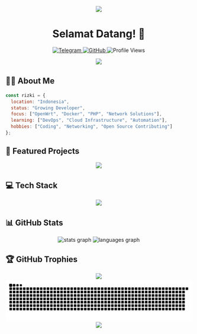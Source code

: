 <div align="center">
  <img src="https://capsule-render.vercel.app/api?type=waving&color=6272a4&height=180&section=header&text=Rizki%20Kotet&fontSize=40&fontColor=f8f8f2&animation=fadeIn&fontAlignY=36&desc=Passionate%20Developer%20from%20Indonesia&descAlignY=51&descAlign=62" />
</div>

<h1 align="center">Selamat Datang! 👋</h1>

<p align="center">
  <a href="https://t.me/RizkiKotet">
    <img src="https://img.shields.io/badge/Telegram-2CA5E0?style=for-the-badge&logo=telegram&logoColor=white" alt="Telegram" />
  </a>
  <a href="https://github.com/rizkikotet-dev">
    <img src="https://img.shields.io/badge/GitHub-100000?style=for-the-badge&logo=github&logoColor=white" alt="GitHub" />
  </a>
  <img src="https://komarev.com/ghpvc/?username=rizkikotet-dev&label=Profile%20views&color=6272a4&style=for-the-badge" alt="Profile Views" />
</p>

<div align="center">
  <img src="https://github-readme-streak-stats.herokuapp.com/?user=rizkikotet-dev&theme=onedark&hide_border=false" />
</div>

## 👨‍💻 About Me

```javascript
const rizki = {
  location: "Indonesia",
  status: "Growing Developer",
  focus: ["OpenWrt", "Docker", "PHP", "Network Solutions"],
  learning: ["DevOps", "Cloud Infrastructure", "Automation"],
  hobbies: ["Coding", "Networking", "Open Source Contributing"]
};
```

## 🚀 Featured Projects

<div align="center">
  <a href="https://github.com/rizkikotet-dev/RTA-WRT">
    <img src="https://github-readme-stats.vercel.app/api/pin/?username=rizkikotet-dev&repo=RTA-WRT&theme=dracula" width="49%" />
  </a>
<!--   <a href="https://github.com/rizkikotet-dev/Mikhmon-Docker">
    <img src="https://github-readme-stats.vercel.app/api/pin/?username=rizkikotet-dev&repo=Mikhmon-Docker&theme=dracula" width="49%" />
  </a> -->
</div>


## 💻 Tech Stack

<div align="center">
  <img src="https://skillicons.dev/icons?i=js,ts,cpp,cs,php,nodejs,docker,linux,git,vscode,visualstudio&theme=dark" />
</div>

## 📊 GitHub Stats

<div align="center">
  <img src="https://github-readme-stats.vercel.app/api?username=rizkikotet-dev&hide_title=false&hide_rank=false&show_icons=true&include_all_commits=true&count_private=true&disable_animations=false&theme=dracula&locale=en&hide_border=false" height="180" alt="stats graph" />
  <img src="https://github-readme-stats.vercel.app/api/top-langs?username=rizkikotet-dev&locale=en&hide_title=false&layout=compact&card_width=320&langs_count=6&theme=dracula&hide_border=false" height="180" alt="languages graph" />
</div>

## 🏆 GitHub Trophies

<div align="center">
  <img src="https://github-profile-trophy.vercel.app/?username=rizkikotet-dev&theme=dracula&no-frame=false&no-bg=false&margin-w=4" />
</div>

<div align="center">
  <img src="https://raw.githubusercontent.com/rizkikotet-dev/rizkikotet-dev/output/snake.svg" alt="Snake animation" />
</div>

<div align="center">
  <img src="https://capsule-render.vercel.app/api?type=waving&color=6272a4&height=120&section=footer" />
</div>
